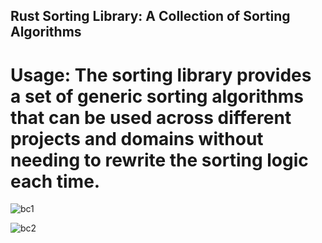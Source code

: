 ## Rust Sorting Library: A Collection of Sorting Algorithms

# Usage: The sorting library provides a set of generic sorting algorithms that can be used across different projects and domains without needing to rewrite the sorting logic each time.

![bc1](https://github.com/highxshell/assignment1-bc2/assets/121538758/12739f37-ad42-4234-a7f5-10ee37d63ca3)

![bc2](https://github.com/highxshell/assignment1-bc2/assets/121538758/6bd0fd6b-df45-485a-9b8d-d7954d2e438d)
